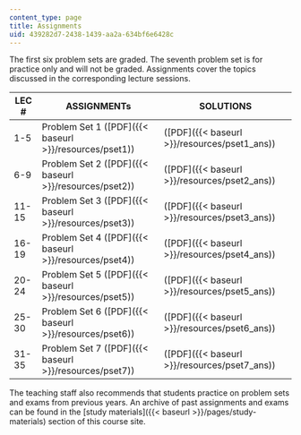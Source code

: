 ```yaml
---
content_type: page
title: Assignments
uid: 439282d7-2438-1439-aa2a-634bf6e6428c
---
```


The first six problem sets are graded. The seventh problem set is for practice only and will not be graded. Assignments cover the topics discussed in the corresponding lecture sessions.

| LEC # | ASSIGNMENTs | SOLUTIONS |
| --- | --- | --- |
| 1-5 | Problem Set 1 ([PDF]({{< baseurl >}}/resources/pset1)) | ([PDF]({{< baseurl >}}/resources/pset1_ans)) |
| 6-9 | Problem Set 2 ([PDF]({{< baseurl >}}/resources/pset2)) | ([PDF]({{< baseurl >}}/resources/pset2_ans)) |
| 11-15 | Problem Set 3 ([PDF]({{< baseurl >}}/resources/pset3)) | ([PDF]({{< baseurl >}}/resources/pset3_ans)) |
| 16-19 | Problem Set 4 ([PDF]({{< baseurl >}}/resources/pset4)) | ([PDF]({{< baseurl >}}/resources/pset4_ans)) |
| 20-24 | Problem Set 5 ([PDF]({{< baseurl >}}/resources/pset5)) | ([PDF]({{< baseurl >}}/resources/pset5_ans)) |
| 25-30 | Problem Set 6 ([PDF]({{< baseurl >}}/resources/pset6)) | ([PDF]({{< baseurl >}}/resources/pset6_ans)) |
| 31-35 | Problem Set 7 ([PDF]({{< baseurl >}}/resources/pset7)) | ([PDF]({{< baseurl >}}/resources/pset7_ans)) 

The teaching staff also recommends that students practice on problem sets and exams from previous years. An archive of past assignments and exams can be found in the [study materials]({{< baseurl >}}/pages/study-materials) section of this course site.